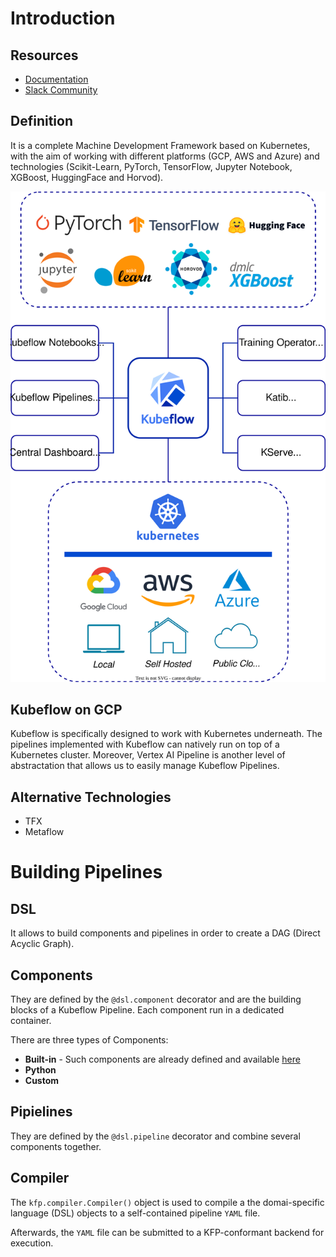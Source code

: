 # Introduction
## Resources
- [Documentation](https://www.kubeflow.org/docs/)
- [Slack Community](https://www.kubeflow.org/docs/about/community/)

## Definition
It is a complete Machine Development Framework based on Kubernetes, with the aim of working with different platforms (GCP, AWS and Azure) and technologies (Scikit-Learn, PyTorch, TensorFlow, Jupyter Notebook, XGBoost, HuggingFace and Horvod).

![Kubeflow Components](./../images/kubeflow_image_1.svg)

## Kubeflow on GCP
Kubeflow is specifically designed to work with Kubernetes underneath. The pipelines implemented with Kubeflow can natively run on top of a Kubernetes cluster. Moreover, Vertex AI Pipeline is another level of abstractation that allows us to easily manage Kubeflow Pipelines.

## Alternative Technologies
- TFX
- Metaflow

# Building Pipelines
## DSL
It allows to build components and pipelines in order to create a DAG (Direct Acyclic Graph).

## Components
They are defined by the `@dsl.component` decorator and are the building blocks of a Kubeflow Pipeline. Each component run in a dedicated container.

There are three types of Components:
- **Built-in** - Such components are already defined and available [here](https://github.com/kubeflow/pipelines/tree/master/components)
- **Python**
- **Custom**

## Pipielines
They are defined by the `@dsl.pipeline` decorator and combine several components together.

## Compiler
The `kfp.compiler.Compiler()` object is used to compile a the domai-specific language (DSL) objects to a self-contained pipeline `YAML` file.

Afterwards, the `YAML` file can be submitted to a KFP-conformant backend for execution.